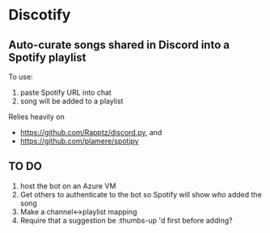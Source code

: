 # Discotify
## Auto-curate songs shared in Discord into a Spotify playlist

To use:
1. paste Spotify URL into chat
2. song will be added to a playlist

Relies heavily on 
- https://github.com/Rapptz/discord.py, and
- https://github.com/plamere/spotipy

## TO DO
1. host the bot on an Azure VM
2. Get others to authenticate to the bot so Spotify will show *who* added the song
3. Make a channel<->playlist mapping
4. Require that a suggestion be :thumbs-up 'd first before adding?